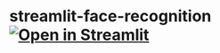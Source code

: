 # streamlit-face-recognition [![Open in Streamlit](https://static.streamlit.io/badges/streamlit_badge_black_white.svg)](https://share.streamlit.io/rakeshai/streamlit-face-recognition/app.py)
